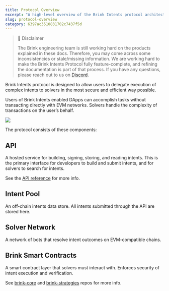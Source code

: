 ```yaml
---
title: Protocol Overview
excerpt: "A high-level overview of the Brink Intents protocol architecture."
slug: protocol-overview
category: 6397ac3510831702c7437f5d
---
```

> 🚧 Disclaimer
>
> The Brink engineering team is still working hard on the products explained in these docs. Therefore, you may come across some inconsistencies or stale/missing information. We are working hard to make the Brink Intents Protocol fully feature-complete, and refining the documentation is part of that process. If you have any questions, please reach out to us on [Discord](https://discord.gg/8Mjrq77xyd).

Brink Intents protocol is designed to allow users to delegate execution of complex intents to solvers in the most secure and efficient way possible.

Users of Brink Intents enabled DApps can accomplish tasks without transacting directly with EVM networks. Solvers handle the complexity of transactions on the user’s behalf.

![](https://files.readme.io/08eb7f0-image.png)

The protocol consists of these components:

## API

A hosted service for building, signing, storing, and reading intents. This is the primary interface for developers to build and submit intents, and for solvers to search for intents.

See the [API reference](https://docs.brink.trade/reference) for more info.

## Intent Pool

An off-chain intents data store. All intents submitted through the API are stored here.

## Solver Network

A network of bots that resolve intent outcomes on EVM-compatible chains.

## Brink Smart Contracts

A smart contract layer that solvers must interact with. Enforces security of intent execution and verification.

See [brink-core](https://github.com/brinktrade/brink-core) and [brink-strategies](https://github.com/brinktrade/brink-strategies) repos for more info.
